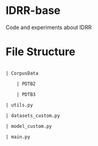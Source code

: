 # IDRR-base

Code and experiments about IDRR

# File Structure

~~~

| CorpusData

    | PDTB2

    | PDTB3

| utils.py

| datasets_custom.py

| model_custom.py

| main.py

~~~
